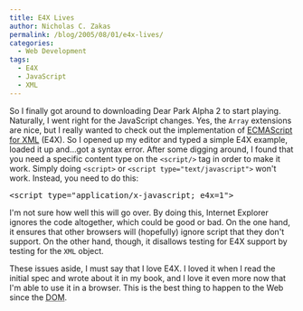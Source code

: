 ```yaml
---
title: E4X Lives
author: Nicholas C. Zakas
permalink: /blog/2005/08/01/e4x-lives/
categories:
  - Web Development
tags:
  - E4X
  - JavaScript
  - XML
---
```

So I finally got around to downloading Dear Park Alpha 2 to start playing. Naturally, I went right for the JavaScript changes. Yes, the `Array` extensions are nice, but I really wanted to check out the implementation of <a title="ECMA-357" rel="external" href="http://www.ecma-international.org/publications/standards/Ecma-357.htm">ECMAScript for XML</a> (E4X). So I opened up my editor and typed a simple E4X example, loaded it up and&#8230;got a syntax error. After some digging around, I found that you need a specific content type on the `<script/>` tag in order to make it work. Simply doing `<script>` or `<script type="text/javascript">` won't work. Instead, you need to do this:

<pre>&lt;script type="application/x-javascript; e4x=1"&gt;</pre>

I'm not sure how well this will go over. By doing this, Internet Explorer ignores the code altogether, which could be good or bad. On the one hand, it ensures that other browsers will (hopefully) ignore script that they don't support. On the other hand, though, it disallows testing for E4X support by testing for the `XML` object.

These issues aside, I must say that I love E4X. I loved it when I read the initial spec and wrote about it in my book, and I love it even more now that I'm able to use it in a browser. This is the best thing to happen to the Web since the <acronym title="Document Object Model">DOM</acronym>.
